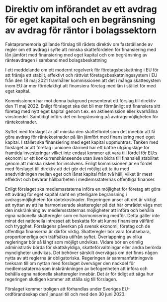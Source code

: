 # Direktiv om införandet av ett avdrag för eget kapital och en begränsning av avdrag för räntor i bolagssektorn

Fakta­promemoria gällande förslag till rådets direktiv om fastställande av regler om ett avdrag i syfte att minska skattefördelen för finansiering med lån jämfört med finansiering med eget kapital och om begränsning av ränteavdragen i samband med bolagsbeskattning

I ett meddelande om ett modernt regelverk för företagsbeskattning i EU för att främja ett stabilt, effektivt och rättvist företagsbeskattningssystem i EU från den 18 maj 2021 framhåller kommissionen att det i många skattesystem inom EU är mer fördelaktigt att finansiera företag med lån i stället för med eget kapital.

Kommissionen har mot denna bakgrund presenterat ett förslag till direktiv den 11 maj 2022. Enligt förslaget ska det bli mer förmånligt att finansiera sitt företag med nytt eget kapital genom t.ex. en aktieemission eller kvarhållna vinstmedel. Samtidigt införs det en begränsning på avdragsmöjligheten för räntekostnader.

Syftet med förslaget är att minska den skattefördel som det innebär att få göra avdrag för räntekostnader på lån jämfört med finansiering med eget kapital. I stället ska finansiering med eget kapital uppmuntras. Tanken med förslaget är att företag i unionen därmed har ett bättre utgångsläge för framtida investeringar vilket inte endast kommer att vara till fördel för EU:s ekonomi ur ett konkurrenshänseende utan även bidra till finansiell stabilitet genom att minska risken för insolvens. Enligt kommissionen är en fördel med förslaget till direktiv att det gör det möjligt att ta itu med snedvridningen mellan eget och lånat kapital från två håll, vilket är mest effektivt och bevarar hållbarheten i medlemsstaternas offentliga finanser.

Enligt förslaget ska medlemsstaterna införa en möjlighet för företag att göra ett avdrag för eget kapital samt en ytterligare begränsning i avdragsmöjligheten för räntekostnader. Regeringen anser att det är viktigt att nyttan av att ha harmoniserade skatteregler på det här området vägs mot den inskränkning av medlemsstaternas möjligheter att införa och behålla egna nationella skatteregler som en harmonisering medför. Detta gäller inte minst det nationella intresset att beskatta för att kunna finansiera välfärd och trygghet. Förslagens påverkan på svensk ekonomi, företag och de offentliga finanserna är därför viktig. Skatteregler bör vara förutsebara, proportionerliga och träffsäkra utifrån syftet. Överlappning av olika regleringar bör så långt som möjligt undvikas. Vidare bör en orimlig administrativ börda för skattskyldiga, skatteförvaltningar eller andra berörda myndigheter undvikas. Det behöver särskilt övervägas om det finns någon nytta av att reglerna är obligatoriska. Regeringen är sammanfattningsvis tveksam till om nyttan med förslaget överväger den nackdel för medlemsstaterna som inskränkningen av befogenheten att införa och behålla egna nationella skatteregler innebär. Det är för tidigt att säga hur regeringen slutligen kommer att ställa sig till förslagen.

Förslaget kommer troligen att förhandlas under Sveriges EU-ordförandeskap den1 januari till och med den 30 juni 2023.
